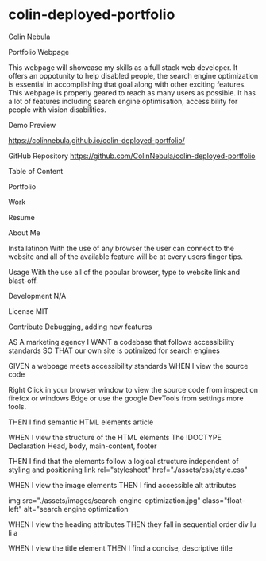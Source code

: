 # colin-deployed-portfolio


Colin Nebula 

Portfolio Webpage

This webpage will showcase my skills as a full stack web developer.
It offers an oppotunity to help disabled people, the search engine optimization is essential in accomplishing that goal along with other exciting features. This webpage is properly geared to reach as many users as possible. It has a lot of features including search engine optimisation, accessibility for people with vision disabilities.

Demo Preview 

https://colinnebula.github.io/colin-deployed-portfolio/


GitHub Repository
https://github.com/ColinNebula/colin-deployed-portfolio


Table of Content

Portfolio

Work

Resume

About Me

Installatinon With the use of any browser the user can connect to the website and all of the available feature will be at every users finger tips.

Usage With the use all of the popular browser, type to website link and blast-off.

Development N/A

License MIT

Contribute
Debugging, adding new features

AS A marketing agency I WANT a codebase that follows accessibility standards SO THAT our own site is optimized for search engines

GIVEN a webpage meets accessibility standards WHEN I view the source code

Right Click in your browser window to view the source code from inspect on firefox or windows Edge or use the google DevTools from settings more tools.

THEN I find semantic HTML elements article

WHEN I view the structure of the HTML elements The !DOCTYPE Declaration Head, body, main-content, footer

THEN I find that the elements follow a logical structure independent of styling and positioning link rel="stylesheet" href="./assets/css/style.css"

WHEN I view the image elements THEN I find accessible alt attributes

img src="./assets/images/search-engine-optimization.jpg" class="float-left" alt="search engine optimization

WHEN I view the heading attributes THEN they fall in sequential order div lu li a

WHEN I view the title element THEN I find a concise, descriptive title
